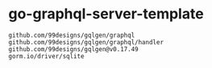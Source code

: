 # go-graphql-server-template

```
github.com/99designs/gqlgen/graphql
github.com/99designs/gqlgen/graphql/handler
github.com/99designs/gqlgen@v0.17.49
gorm.io/driver/sqlite
```
